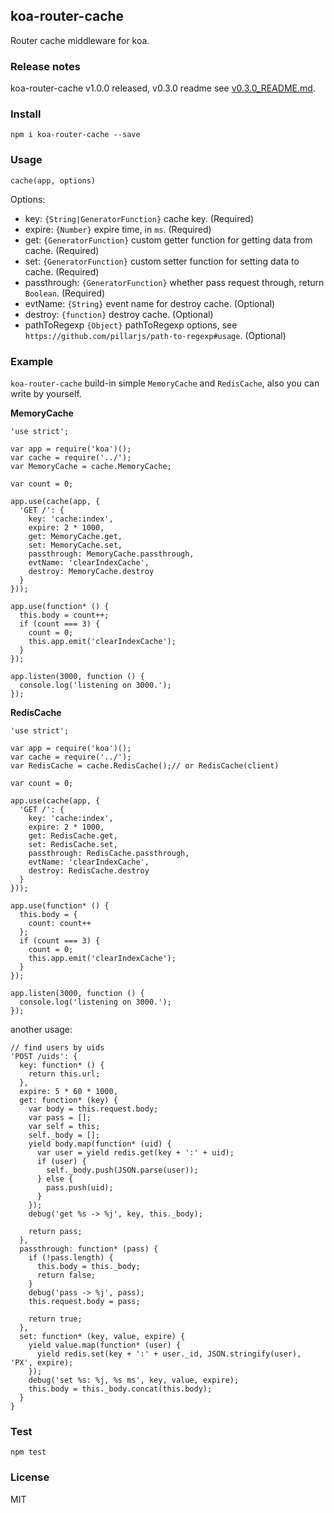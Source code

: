 ## koa-router-cache

Router cache middleware for koa.

### Release notes

koa-router-cache v1.0.0 released, v0.3.0 readme see [v0.3.0_README.md](https://github.com/nswbmw/koa-router-cache/blob/master/v0.3.0_README.md).

### Install

```
npm i koa-router-cache --save
```

### Usage

```
cache(app, options)
```

Options:

- key: `{String|GeneratorFunction}` cache key. (Required)
- expire: `{Number}` expire time, in `ms`. (Required)
- get: `{GeneratorFunction}` custom getter function for getting data from cache. (Required)
- set: `{GeneratorFunction}` custom setter function for setting data to cache. (Required)
- passthrough: `{GeneratorFunction}` whether pass request through, return `Boolean`. (Required)
- evtName: `{String}` event name for destroy cache. (Optional)
- destroy: `{function}` destroy cache. (Optional)
- pathToRegexp `{Object}` pathToRegexp options, see `https://github.com/pillarjs/path-to-regexp#usage`. (Optional)

### Example

`koa-router-cache` build-in simple `MemoryCache` and `RedisCache`, also you can write by yourself.

**MemoryCache**

```
'use strict';

var app = require('koa')();
var cache = require('../');
var MemoryCache = cache.MemoryCache;

var count = 0;

app.use(cache(app, {
  'GET /': {
    key: 'cache:index',
    expire: 2 * 1000,
    get: MemoryCache.get,
    set: MemoryCache.set,
    passthrough: MemoryCache.passthrough,
    evtName: 'clearIndexCache',
    destroy: MemoryCache.destroy
  }
}));

app.use(function* () {
  this.body = count++;
  if (count === 3) {
    count = 0;
    this.app.emit('clearIndexCache');
  }
});

app.listen(3000, function () {
  console.log('listening on 3000.');
});
```

**RedisCache**

```
'use strict';

var app = require('koa')();
var cache = require('../');
var RedisCache = cache.RedisCache();// or RedisCache(client)

var count = 0;

app.use(cache(app, {
  'GET /': {
    key: 'cache:index',
    expire: 2 * 1000,
    get: RedisCache.get,
    set: RedisCache.set,
    passthrough: RedisCache.passthrough,
    evtName: 'clearIndexCache',
    destroy: RedisCache.destroy
  }
}));

app.use(function* () {
  this.body = {
    count: count++
  };
  if (count === 3) {
    count = 0;
    this.app.emit('clearIndexCache');
  }
});

app.listen(3000, function () {
  console.log('listening on 3000.');
});
```

another usage:

```
// find users by uids
'POST /uids': {
  key: function* () {
    return this.url;
  },
  expire: 5 * 60 * 1000,
  get: function* (key) {
    var body = this.request.body;
    var pass = [];
    var self = this;
    self._body = [];
    yield body.map(function* (uid) {
      var user = yield redis.get(key + ':' + uid);
      if (user) {
        self._body.push(JSON.parse(user));
      } else {
        pass.push(uid);
      }
    });
    debug('get %s -> %j', key, this._body);

    return pass;
  },
  passthrough: function* (pass) {
    if (!pass.length) {
      this.body = this._body;
      return false;
    }
    debug('pass -> %j', pass);
    this.request.body = pass;

    return true;
  },
  set: function* (key, value, expire) {
    yield value.map(function* (user) {
      yield redis.set(key + ':' + user._id, JSON.stringify(user), 'PX', expire);
    });
    debug('set %s: %j, %s ms', key, value, expire);
    this.body = this._body.concat(this.body);
  }
}
```

### Test

```
npm test
```

### License

MIT